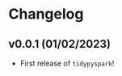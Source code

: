 # Changelog

<!--next-version-placeholder-->

## v0.0.1 (01/02/2023)

- First release of `tidypyspark`!